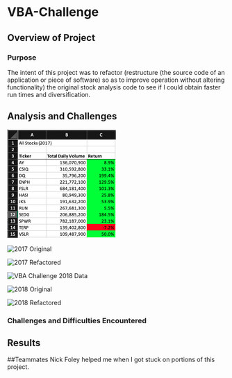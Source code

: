 # VBA-Challenge

## Overview of Project

### Purpose

The intent of this project was to refactor (restructure (the source code of an application or piece of software) so as to improve operation without altering functionality) the original stock analysis code to see if I could obtain faster run times and diversification. 

## Analysis and Challenges

![VBA Challenge 2017 Data](Resources/VBA_Challenge_2017_Data.png)

![2017 Original](https://github.com/bamertz/VBA-Challenge/blob/3b424ae9197fcf99e655766fb500893bdb7c9a04/Resources/VBA_Challenge_2017_Original.png)

![2017 Refactored](https://github.com/bamertz/VBA-Challenge/blob/3b424ae9197fcf99e655766fb500893bdb7c9a04/Resources/VBA_Challenge_2017.png)

![VBA Challenge 2018 Data](https://github.com/bamertz/VBA-Challenge/blob/3b424ae9197fcf99e655766fb500893bdb7c9a04/Resources/VBA_Challange_2018_Data.png)

![2018 Original](https://github.com/bamertz/VBA-Challenge/blob/3b424ae9197fcf99e655766fb500893bdb7c9a04/Resources/VBA_Challenge_2018_Original.png)

![2018 Refactored](https://github.com/bamertz/VBA-Challenge/blob/3b424ae9197fcf99e655766fb500893bdb7c9a04/Resources/VBA_Challenge_2018.png)

### Challenges and Difficulties Encountered



## Results



##Teammates
Nick Foley helped me when I got stuck on portions of this project.
